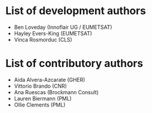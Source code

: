 # List of development authors
* Ben Loveday (Innoflair UG / EUMETSAT)
* Hayley Evers-King (EUMETSAT)
* Vinca Rosmorduc (CLS)

# List of contributory authors
* Aida Alvera-Azcarate (GHER)
* Vittorio Brando (CNR)
* Ana Ruescas (Brockmann Consult)
* Lauren Biermann (PML)
* Ollie Clements (PML)
